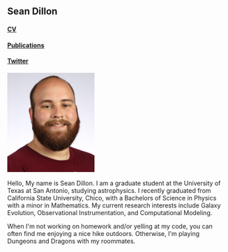 ## Sean Dillon

#### [CV](files/CV_Draft_3_Sean.pdf) 
#### [Publications](publications.md)
#### [Twitter](https://twitter.com/seandillon48)

<img src="images/headshot1.JPG" width="200" >

Hello, My name is Sean Dillon. I am a graduate student at the University of Texas at San Antonio, studying astrophysics. I recently graduated from California State University, Chico, with a Bachelors of Science in Physics with a minor in Mathematics. My current research interests include Galaxy Evolution, Observational Instrumentation, and Computational Modeling.

When I'm not working on homework and/or yelling at my code, you can often find me enjoying a nice hike outdoors. Otherwise, I'm playing Dungeons and Dragons with my roommates.


